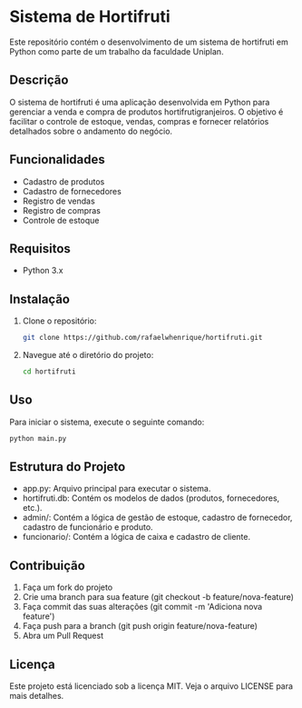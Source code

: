 # Sistema de Hortifruti

Este repositório contém o desenvolvimento de um sistema de hortifruti em Python como parte de um trabalho da faculdade Uniplan.

## Descrição

O sistema de hortifruti é uma aplicação desenvolvida em Python para gerenciar a venda e compra de produtos hortifrutigranjeiros. O objetivo é facilitar o controle de estoque, vendas, compras e fornecer relatórios detalhados sobre o andamento do negócio.

## Funcionalidades

- Cadastro de produtos
- Cadastro de fornecedores
- Registro de vendas
- Registro de compras
- Controle de estoque

## Requisitos

- Python 3.x

## Instalação

1. Clone o repositório:
    ```bash
    git clone https://github.com/rafaelwhenrique/hortifruti.git
    ```
2. Navegue até o diretório do projeto:
    ```bash
    cd hortifruti
    ```

## Uso

Para iniciar o sistema, execute o seguinte comando:
```bash
python main.py
```

## Estrutura do Projeto
- app.py: Arquivo principal para executar o sistema.
- hortifruti.db: Contém os modelos de dados (produtos, fornecedores, etc.).
- admin/: Contém a lógica de gestão de estoque, cadastro de fornecedor, cadastro de funcionário e produto.
- funcionario/: Contém a lógica de caixa e cadastro de cliente.
  
## Contribuição

1. Faça um fork do projeto
2. Crie uma branch para sua feature (git checkout -b feature/nova-feature)
3. Faça commit das suas alterações (git commit -m 'Adiciona nova feature')
4. Faça push para a branch (git push origin feature/nova-feature)
5. Abra um Pull Request

## Licença
Este projeto está licenciado sob a licença MIT. Veja o arquivo LICENSE para mais detalhes.
